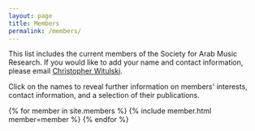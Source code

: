```yaml
---
layout: page
title: Members
permalink: /members/
---
```

This list includes the current members of the Society for Arab Music Research. If you would like to add your name and contact information, please email [Christopher Witulski][email].

Click on the names to reveal further information on members' interests, contact information, and a selection of their publications.

{% for member in site.members %}
{% include member.html member=member %}
{% endfor %}

[email]: mailto:cwituls@bgsu.edu
